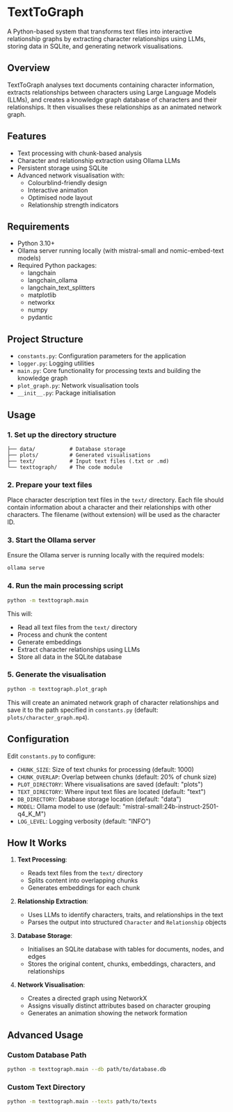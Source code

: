 # TextToGraph

A Python-based system that transforms text files into interactive relationship graphs by extracting character relationships using LLMs, storing data in SQLite, and generating network visualisations.

## Overview

TextToGraph analyses text documents containing character information, extracts relationships between characters using Large Language Models (LLMs), and creates a knowledge graph database of characters and their relationships. It then visualises these relationships as an animated network graph.

## Features

- Text processing with chunk-based analysis
- Character and relationship extraction using Ollama LLMs
- Persistent storage using SQLite
- Advanced network visualisation with:
  - Colourblind-friendly design
  - Interactive animation
  - Optimised node layout
  - Relationship strength indicators

## Requirements

- Python 3.10+
- Ollama server running locally (with mistral-small and nomic-embed-text models)
- Required Python packages:
  - langchain
  - langchain_ollama
  - langchain_text_splitters
  - matplotlib
  - networkx
  - numpy
  - pydantic

## Project Structure

- `constants.py`: Configuration parameters for the application
- `logger.py`: Logging utilities
- `main.py`: Core functionality for processing texts and building the knowledge graph
- `plot_graph.py`: Network visualisation tools
- `__init__.py`: Package initialisation

## Usage

### 1. Set up the directory structure

```
├── data/           # Database storage
├── plots/          # Generated visualisations
├── text/           # Input text files (.txt or .md)
└── texttograph/    # The code module
```

### 2. Prepare your text files

Place character description text files in the `text/` directory. Each file should contain information about a character and their relationships with other characters. The filename (without extension) will be used as the character ID.

### 3. Start the Ollama server

Ensure the Ollama server is running locally with the required models:

```bash
ollama serve
```

### 4. Run the main processing script

```bash
python -m texttograph.main
```

This will:
- Read all text files from the `text/` directory
- Process and chunk the content
- Generate embeddings
- Extract character relationships using LLMs
- Store all data in the SQLite database

### 5. Generate the visualisation

```bash
python -m texttograph.plot_graph
```

This will create an animated network graph of character relationships and save it to the path specified in `constants.py` (default: `plots/character_graph.mp4`).

## Configuration

Edit `constants.py` to configure:

- `CHUNK_SIZE`: Size of text chunks for processing (default: 1000)
- `CHUNK_OVERLAP`: Overlap between chunks (default: 20% of chunk size)
- `PLOT_DIRECTORY`: Where visualisations are saved (default: "plots")
- `TEXT_DIRECTORY`: Where input text files are located (default: "text")
- `DB_DIRECTORY`: Database storage location (default: "data")
- `MODEL`: Ollama model to use (default: "mistral-small:24b-instruct-2501-q4_K_M")
- `LOG_LEVEL`: Logging verbosity (default: "INFO")

## How It Works

1. **Text Processing**: 
   - Reads text files from the `text/` directory
   - Splits content into overlapping chunks
   - Generates embeddings for each chunk

2. **Relationship Extraction**:
   - Uses LLMs to identify characters, traits, and relationships in the text
   - Parses the output into structured `Character` and `Relationship` objects

3. **Database Storage**:
   - Initialises an SQLite database with tables for documents, nodes, and edges
   - Stores the original content, chunks, embeddings, characters, and relationships

4. **Network Visualisation**:
   - Creates a directed graph using NetworkX
   - Assigns visually distinct attributes based on character grouping
   - Generates an animation showing the network formation

## Advanced Usage

### Custom Database Path

```bash
python -m texttograph.main --db path/to/database.db
```

### Custom Text Directory

```bash
python -m texttograph.main --texts path/to/texts
```
